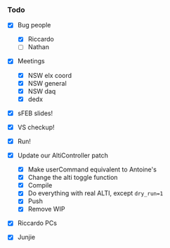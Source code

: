### Todo

- [x] Bug people
   - [x] Riccardo
   - [ ] Nathan
- [x] Meetings
   - [x] NSW elx coord
   - [x] NSW general
   - [x] NSW daq
   - [x] dedx
- [x] sFEB slides!
- [x] VS checkup!
- [x] Run!
- [x] Update our AltiController patch
   - [x] Make userCommand equivalent to Antoine's
   - [x] Change the alti toggle function
   - [x] Compile
   - [x] Do everything with real ALTI, except `dry_run=1`
   - [x] Push
   - [x] Remove WIP
- [x] Riccardo PCs
- [x] Junjie


